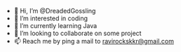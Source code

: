 - 👋 Hi, I’m @DreadedGossling
- 👀 I’m interested in coding 
- 🌱 I’m currently learning Java
- 💞️ I’m looking to collaborate on some project
- 📫 Reach me by ping a mail to ravirockskkr@gmail.com 

<!---
DreadedGossling/DreadedGossling is a ✨ special ✨ repository because its `README.md` (this file) appears on your GitHub profile.
You can click the Preview link to take a look at your changes.
--->
